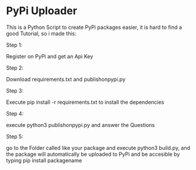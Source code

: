 
# PyPi Uploader

This is a Python Script to create PyPi packages easier, it is hard to find a good Tutorial, so i made this:


Step 1: 

Register on PyPi and get an Api Key

Step 2:

Download requirements.txt and publishonpypi.py

Step 3:

Execute pip install -r requirements.txt to install the dependencies

Step 4: 

execute python3 publishonpypi.py and answer the Questions

Step 5:

go to the Folder called like your package and execute python3 build.py, and the package will automatically be uploaded to PyPi and be accesible by typing pip install packagename
